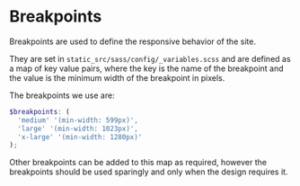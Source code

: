 # Breakpoints

Breakpoints are used to define the responsive behavior of the site.

They are set in `static_src/sass/config/_variables.scss` and are defined as a map of key value pairs, where the key is the name of the breakpoint and the value is the minimum width of the breakpoint in pixels.

The breakpoints we use are:

```scss
$breakpoints: (
  'medium' '(min-width: 599px)',
  'large' '(min-width: 1023px)',
  'x-large' '(min-width: 1280px)'
);
```

Other breakpoints can be added to this map as required, however the breakpoints should be used sparingly and only when the design requires it.
